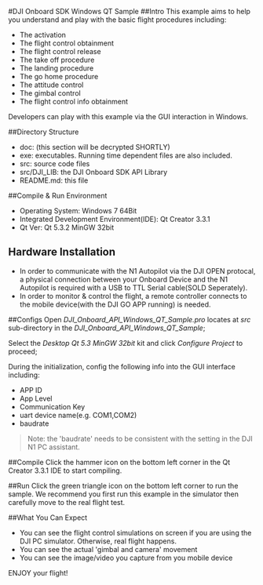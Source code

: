 #DJI Onboard SDK Windows QT Sample
##Intro
This example aims to help you understand and play with the basic flight procedures including:

* The activation
* The flight control obtainment
* The flight control release
* The take off procedure
* The landing procedure
* The go home procedure
* The attitude control
* The gimbal control
* The flight control info obtainment  

Developers can play with this example via the GUI interaction in Windows.

##Directory Structure
* doc: (this section will be decrypted SHORTLY)
* exe: executables. Running time dependent files are also included.
* src: source code files
* src/DJI_LIB: the DJI Onboard SDK API Library
* README.md: this file

##Compile & Run Environment
* Operating System: Windows 7 64Bit  
* Integrated Development Environment(IDE): Qt Creator 3.3.1  
* Qt Ver: Qt 5.3.2 MinGW 32bit  

## Hardware Installation
* In order to communicate with the N1 Autopilot via the DJI OPEN protocal, a physical connection between your Onboard Device and the N1 Autopilot is required with a USB to TTL Serial cable(SOLD Seperately).
* In order to monitor & control the flight, a remote controller connects to the mobile device(with the DJI GO APP running) is needed.

##Configs
Open *DJI_Onboard_API_Windows_QT_Sample.pro* locates at *src* sub-directory in the *DJI_Onboard_API_Windows_QT_Sample*;  

Select the *Desktop Qt 5.3 MinGW 32bit* kit and click *Configure Project* to proceed;

During the initialization, config the following info into the GUI interface including:

* APP ID
* App Level
* Communication Key
* uart device name(e.g. COM1,COM2)
* baudrate

>Note: the 'baudrate' needs to be consistent with the setting in the DJI N1 PC assistant.

##Compile
Click the hammer icon on the bottom left corner in the Qt Creator 3.3.1 IDE to start compiling.

##Run
Click the green triangle icon on the bottom left corner to run the sample.
We recommend you first run this example in the simulator then carefully move to the real flight test.

##What You Can Expect
* You can see the flight control simulations on screen if you are using the DJI PC simulator. Otherwise, real flight happens.
* You can see the actual 'gimbal and camera' movement
* You can see the image/video you capture from you mobile device

ENJOY your flight!

